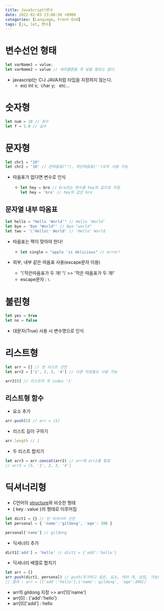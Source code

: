 ```yaml
---
title: JavaScript)변수
date: 2022-02-03 23:08:56 +0900
categories: [Language, Front-End]
tags: [js, let, 변수]
---
```


# 변수선언 형태

```javascript
let varName1 = value;
let varName2 = value // 세미콜론을 꼭 넣을 필요는 없다.
```

- javascript는 C나 JAVA처럼 타입을 지정하지 않는다.
  - ex) int x; &nbsp;char y; &nbsp; etc...

# 숫자형

```javascript
let num = 10 // 정수
let f = 1.0 // 실수
```

# 문자형

```javascript
let chr1 = "10"
let chr2 = '10' // 큰따옴표(""), 작은따옴표('')모두 사용 가능
```

- 따옴표가 없다면 변수로 인식
  - ```javascript
    let hey = bro // bro라는 변수를 hey의 값으로 지정
    let hey = 'bro' // hey의 값은 bro
    ```

## 문자열 내부 따옴표

```javascript
let hello = "Hello 'World'" // Hello 'World'
let bye = 'Bye "World"' // Bye "world"
let two = '\'Hello\' World' // 'Hello' World
```

- 따옴표는 짝이 맞아야 한다!
  - ```javascript
    let single = "apple 'is delicious" // error!
    ```

- 외부, 내부 같은 따옴표 사용(escape문자 이용)
  - '\\'작은따옴표가 두 개! '\\' >> '작은 따옴표가 두 개!'
  - escape문자 : `\`

# 불린형

```javascript
let yes = true
let no = false
```

- 대문자(True) 사용 시 변수명으로 인식

# 리스트형

```javascript
let arr = [] // 빈 리스트 선언
let arr2 = ['1', 2, 3, '4'] // 다른 자료들도 사용 가능

arr2[0] // 리스트의 첫 index '1'
```

## 리스트형 함수

- 요소 추가<br>

```javascript
arr.push(5) // arr = [5]
```

- 리스트 길이 구하기<br>

```javascript
arr.length // 1
```

- 두 리스트 합치기<br>

```javascript
let arr3 = arr.concat(arr2) // arr에 arr2를 합침
// arr3 = [5, '1', 2, 3, '4']
```

# 딕셔너리형

- C언어의 [structure](https://bymin0.github.io/posts/C%EC%96%B8%EC%96%B4-%EA%B3%B5%EB%B6%80-%EC%A0%95%EB%A6%AC(8-1)/#2-structure%EA%B5%AC%EC%A1%B0%EC%B2%B4)와 비슷한 형태
- { key : value }의 형태로 이루어짐

```javascript
let dict1 = {} // 빈 딕셔너리 선언
let personal = { 'name':'gildong', 'age': 300 }

personal['name'] // gildong
```

- 딕셔너리 추가<br>

```javascript
dict1['add'] = 'hello' // dict1 = {'add':'hello'}
```

- 딕셔너리 배열로 합치기<br>

```javascript
let arr = []
arr.push(dict1, personal) // push(추가하고 싶은, 요소, 여러 개, 삽입, 가능)
// 결과 : arr = [{'add':'hello'},{'name':'gildong', 'age':300}]
```

  - arr의 gildong 지정 \>> arr[1]['name']
  - arr[0] : {'add':'hello'}
  - arr[0]['add'] : hello
